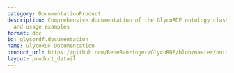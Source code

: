 ```yaml
---
category: DocumentationProduct
description: Comprehensive documentation of the GlycoRDF ontology classes, predicates,
  and usage examples
format: doc
id: glycordf.documentation
name: GlycoRDF Documentation
product_url: https://github.com/ReneRanzinger/GlycoRDF/blob/master/ontology/documentation.docx
layout: product_detail
---
```

